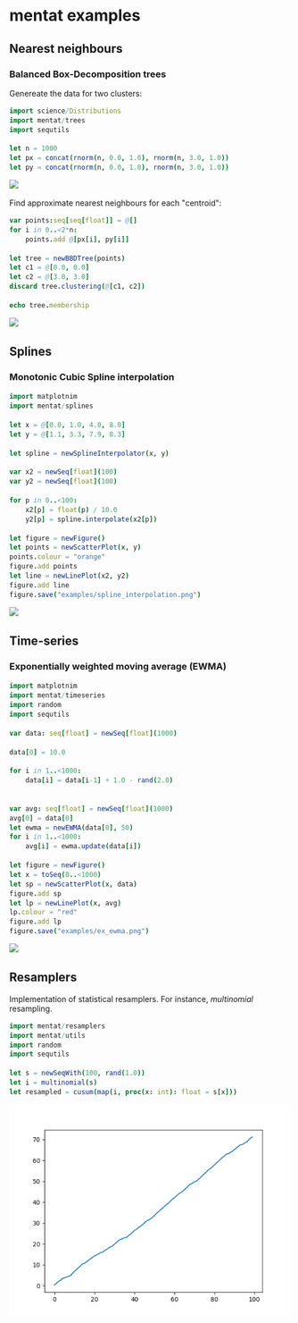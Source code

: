# mentat examples

## Nearest neighbours

### Balanced Box-Decomposition trees
<a name="bbdtrees"></a>

Genereate the data for two clusters:

```nim
import science/Distributions
import mentat/trees
import sequtils

let n = 1000
let px = concat(rnorm(n, 0.0, 1.0), rnorm(n, 3.0, 1.0))
let py = concat(rnorm(n, 0.0, 1.0), rnorm(n, 3.0, 1.0))
```
![](bbdtree_data.png)

Find approximate nearest neighbours for each "centroid":

```nim
var points:seq[seq[float]] = @[]
for i in 0..<2*n:
    points.add @[px[i], py[i]]
    
let tree = newBBDTree(points)
let c1 = @[0.0, 0.0]
let c2 = @[3.0, 3.0]
discard tree.clustering(@[c1, c2])

echo tree.membership
```
![](bbdtree_clusters.png)

## Splines
<a name="splines"></a>

### Monotonic Cubic Spline interpolation

```nim
import matplotnim
import mentat/splines

let x = @[0.0, 1.0, 4.0, 8.0]
let y = @[1.1, 3.3, 7.9, 8.3]

let spline = newSplineInterpolator(x, y)

var x2 = newSeq[float](100)
var y2 = newSeq[float](100)

for p in 0..<100:
    x2[p] = float(p) / 10.0
    y2[p] = spline.interpolate(x2[p])

let figure = newFigure()
let points = newScatterPlot(x, y)
points.colour = "orange"
figure.add points
let line = newLinePlot(x2, y2)
figure.add line
figure.save("examples/spline_interpolation.png")
```

![](spline_interpolation.png)

## Time-series

### Exponentially weighted moving average (EWMA)
<a name="ewma"></a>

```nim
import matplotnim
import mentat/timeseries
import random
import sequtils

var data: seq[float] = newSeq[float](1000)

data[0] = 10.0

for i in 1..<1000:
    data[i] = data[i-1] + 1.0 - rand(2.0)


var avg: seq[float] = newSeq[float](1000)
avg[0] = data[0]
let ewma = newEWMA(data[0], 50)
for i in 1..<1000:
    avg[i] = ewma.update(data[i])

let figure = newFigure()
let x = toSeq(0..<1000)
let sp = newScatterPlot(x, data)
figure.add sp
let lp = newLinePlot(x, avg)
lp.colour = "red"
figure.add lp
figure.save("examples/ex_ewma.png")
```

![](ex_ewma.png)

## Resamplers

Implementation of statistical resamplers.
For instance, *multinomial* resampling.

```nim
import mentat/resamplers
import mentat/utils
import random
import sequtils

let s = newSeqWith(100, rand(1.0))
let i = multinomial(s)
let resampled = cusum(map(i, proc(x: int): float = s[x]))
```

![](ex_resamplers.png)